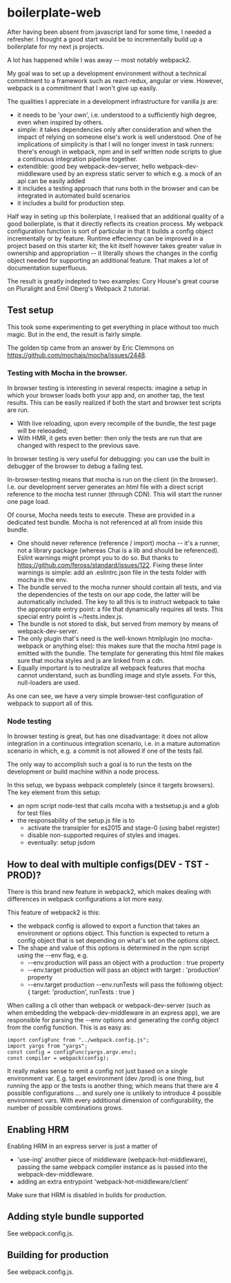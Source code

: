 # boilerplate-web

After having been absent from javascript land for some time, I needed a refresher. I thought a good
start would be to incrementally build up a boilerplate for my next js projects.

A lot has happened while I was away -- most notably webpack2.

My goal was to set up a development environment without a technical commitment to a framework such as react-redux, angular or view. However, webpack is a commitment that
I won't give up easily. 

The qualities I appreciate in a development infrastructure for vanilla js are:
- it needs to be 'your own', i.e. understood to a sufficiently high degree, even when inspired by others. 
- simple: it takes dependencies only after consideration and when the impact of relying on someone else's work is well understood. One of he implications of simplicity is that I will no longer invest
    in task runners: there's enough in webpack, npm and in self written node scripts to glue a continuous integration pipeline together.
- extendible: good bey webpack-dev-server, hello webpack-dev-middleware used by an express static server to which e.g. a mock of an api can be easily added
- it includes a testing approach that runs both in the browser and can be integrated in automated build scenarios
- it includes a build for production step.

Half way in seting up this boilerplate, I realised that an additional quality of a good boilerplate, is that it directly reflects its creation process. My webpack
configuration function is sort of particular in that it builds a config object incrementally or by feature. Runtime effeciency can be improved in a project based on this
starter kit; the kit itself however takes greater value in ownership and appropriation -- it literally shows the changes in the config object needed for supporting an
additional feature. That makes a lot of documentation superfluous.

The result is greatly indepted to two examples: Cory House's great course on Pluralight and Emil Oberg's Webpack 2 tutorial.

## Test setup

This took some experimenting to get everything in place without too much magic. But in the end, the result is fairly simple.

The golden tip came from an answer by Eric Clemmons on https://github.com/mochajs/mocha/issues/2448.

### Testing with Mocha in the browser.

In browser testing is interesting in several respects: imagine a setup in which your browser loads both your app and, on another tap, the test results. This can be
easily realized if both the start and browser test scripts are run.

- With live reloading, upon every recompile of the bundle, the test page will be releoaded;
- With HMR, it gets even better: then only the tests are run that are changed with respect to the previous save.

In browser testing is very useful for debugging: you can use the built in debugger of the browser to debug a failing test.

In-browser-testing means that mocha is run on the client (in the browser). I.e. our development server generates an html file with a direct script reference to the
mocha test runner (through CDN). This will start the runner one page load.

Of course, Mocha needs tests to execute. These are provided in a dedicated test bundle. Mocha is not referenced at all from inside this bundle.

- One should never reference (reference / import) mocha -- it's a runner, not a library package (whereas Chai is a lib and should be referenced). Eslint warnings might prompt you to do so. 
But thanks to https://github.com/feross/standard/issues/122. Fixing these linter warnings is simple: add an .eslintrc.json file in the tests folder with mocha 
in the env.
- The bundle served to the mocha runner should contain all tests, and via the dependencies of the tests on our app code, the latter will be automatically included. The key
to all this is to instruct webpack to take the appropriate entry point: a file that dynamically requires all tests. This special entry point is ~/tests.index.js.
- The bundle is not stored to disk, but served from memory by means of webpack-dev-server.
- The only plugin that's need is the well-known htmlplugin (no mocha-webpack or anything else): this makes sure that the mocha html page is emitted with the bundle. The
template for generating this html file makes sure that mocha styles and js are linked from a cdn.
- Equally important is to neutralize all webpack features that mocha cannot understand, such as bundling image and style assets. For this, null-loaders are used.

As one can see, we have a very simple browser-test configuration of webpack to support all of this.

### Node testing

In browser testing is great, but has one disadvantage: it does not allow integration in a continuous integration scenario, i.e. in a mature automation scenario in which, e.g.
a commit is not allowed if one of the tests fail.

The only way to accomplish such a goal is to run the tests on the development or build machine within a node process.

In this setup, we bypass webpack completely (since it targets browsers). The key element from this setup:
- an npm script node-test that calls mcoha with a testsetup.js and a glob for test files
- the responsability of the setup.js file is to
    - activate the transipler for es2015 and stage-0 (using babel register)
    - disable non-supported requires of styles and images.
    - eventually: setup jsdom


## How to deal with multiple configs(DEV - TST - PROD)?

There is this brand new feature in webpack2, which makes dealing with differences in webpack configurations a lot more easy. 

This feature of webpack2 is this:
- the webpack config is allowed to export a function that takes an environment or options object. This function is expected to return a config object 
that is set depending on what's set on the options object.
- The shape and value of this options is determined in the npm script using the --env flag, e.g.
    * --env.production will pass an object with a production : true property
    * --env.target production will pass an object with target : 'production' property
    * --env.target production --env.runTests will pass the following object: 
        {
            target: 'production',
            runTests : true
        }

When calling a cli other than webpack or webpack-dev-server (such as when embedding the webpack-dev-middleware in an express app), we are responsible for parsing the --env options
and generating the config object from the config function. This is as easy as:

    import configFunc from "../webpack.config.js";
    import yargs from "yargs";
    const config = configFunc(yargs.argv.env);
    const compiler = webpack(config);

It really makes sense to emit a config not just based on a single environment var. E.g. target environment (dev /prod) is one thing, but running the app or the tests is
another thing; which means that there are 4 possible configurations ... and surely one is unlikely to introduce 4 possible environment vars. With every additional dimension
of configurability, the number of possible combinations grows.

## Enabling HRM

Enabling HRM in an express server is just a matter of 
- 'use-ing' another piece of middleware (webpack-hot-middleware), passing the same webpack compiler instance as is passed into the webpack-dev-middleware.
- adding an extra entrypoint 'webpack-hot-middleware/client'

Make sure that HRM is disabled in builds for production.

## Adding style bundle supported

See webpack.config.js.


## Building for production


See webpack.config.js.
